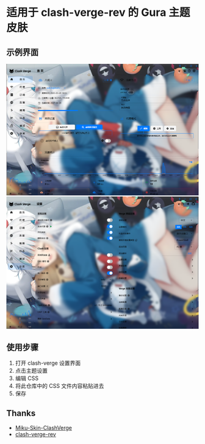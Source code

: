 # 适用于 clash-verge-rev 的 Gura 主题皮肤

## 示例界面
![截图](./screenshots/index.png)  
![截图](./screenshots/setting.png)

## 使用步骤

1. 打开 clash-verge 设置界面
2. 点击主题设置
3. 编辑 CSS
4. 将此仓库中的 CSS 文件内容粘贴进去
5. 保存  
## Thanks
* [Miku-Skin-ClashVerge](https://github.com/Duke486/Miku-Skin-ClashVerge)
* [clash-verge-rev](https://github.com/clash-verge-rev/clash-verge-rev)
